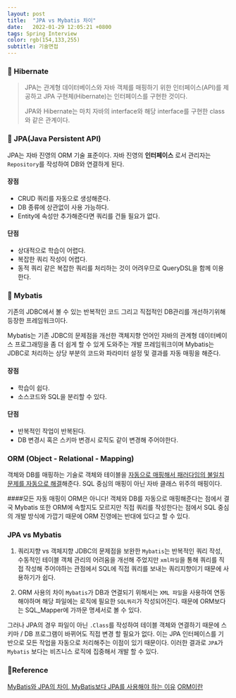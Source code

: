 ```yaml
---
layout: post
title:  "JPA vs Mybatis 차이"
date:   2022-01-29 12:05:21 +0800
tags: Spring Interview
color: rgb(154,133,255)
subtitle: 기술면접
--- 
```


### 🚀 Hibernate

> JPA는 관계형 데이터베이스와 자바 객체를 매핑하기 위한 인터페이스(API)를 제공하고 JPA 구현체(Hibernate)는 인터페이스를 구현한 것이다.
>
> JPA와 Hibernate는 마치 자바의 interface와 해당 interface를 구현한 class와 같은 관계이다.
>

### 🚀 JPA(Java Persistent API)

JPA는 자바 진영의 ORM 기술 표준이다. 
자바 진영의 **인터페이스** 로서 관리자는 `Repository`를 작성하여 DB와 연결하게 된다.

#### 장점
+ CRUD 쿼리를 자동으로 생성해준다.
+ DB 종류에 상관없이 사용 가능하다.
+ Entity에 속성만 추가해준다면 쿼리를 건들 필요가 없다.

#### 단점
+ 상대적으로 학습이 어렵다.
+ 복잡한 쿼리 작성이 어렵다.
+ 동적 쿼리 같은 복잡한 쿼리를 처리하는 것이 어려우므로 QueryDSL을 함께 이용한다.

 
### 🚀 Mybatis

기존의 JDBC에서 볼 수 있는 반복적인 코드 그리고 직접적인 DB관리를 개선하기위해 등장한 프레임워크이다.

Mybatis는 기존 JDBC의 문제점을 개선한 객체지향 언어인 자바의 관계형 데이터베이스 프로그래밍을
 좀 더 쉽게 할 수 있게 도와주는 개발 프레임워크이며
Mybatis는 JDBC로 처리하는 상당 부분의 코드와 파라미터 설정 및 결과를 자동 매핑을 해준다.


#### 장점
+ 학습이 쉽다.
+ 소스코드와 SQL을 분리할 수 있다.

#### 단점
+ 반복적인 작업이 반복된다.
+ DB 변경시 혹은 스키마 변경시 로직도 같이 변경해 주어야한다.

### ORM (Object - Relational - Mapping)
객체와 DB를 매핑하는 기술로 객체와 테이블을 <u>자동으로 매핑해서 패러다임의 불일치 문제를 자동으로 해결</u>해준다.
SQL 중심의 매핑이 아닌 자바 클래스 위주의 매핑이다.

####모든 자동 매핑이 ORM은 아니다! 
객체와 DB를 자동으로 매핑해준다는 점에서 결국 Mybatis 또한 ORM에 속할지도 모르지만 직접 쿼리를 작성한다는 점에서
SQL 중심의 개발 방식에 가깝기 때문에 ORM 진영에는 반대에 있다고 할 수 있다. 


### JPA vs Mybatis

1. 쿼리지향 vs 객체지향 
JDBC의 문제점을 보완한 `Mybatis`는 반복적인 쿼리 작성, 수동적인 테이블 객체 관리의 어려움을 개선해 주었지만
`xml파일`을 통해 쿼리를 직접 작성해 주어야하는 관점에서 SQL에 직접 쿼리를 보내는 쿼리지향이기 때문에 사용하기가 쉽다. 

2. ORM 사용의 차이
`Mybatis`가 DB과 연결되기 위해서는 `XML 파일`을 사용하여 연동해야하며 해당 파일에는 로직에 필요한 `SQL쿼리`가 작성되어진다.
때문에 ORM보다는 SQL_Mapper에 가까문 명세서로 볼 수 있다.

그러나 JPA의 경우 파일이 아닌 `.Class`를 작성하여 테이블 객체와 연결하기 때문에 스키마 / DB 프로그램이 바뀌어도 직접 변경 할 필요가 없다.
이는 JPA 인터페이스를 기반으로 모든 작업을 자동으로 처리해주는 이점이 있기 때문이다.
이러한 결과로 `JPA`가 `Mybatis` 보다는 비즈니스 로직에 집중해서 개발 할 수 있다. 

### 🧾Reference
[MyBatis와 JPA의 차이, MyBatis보다 JPA를 사용해야 하는 이유](https://mangkyu.tistory.com/20)
[ORM이란](https://gmlwjd9405.github.io/2019/02/01/orm.html)
